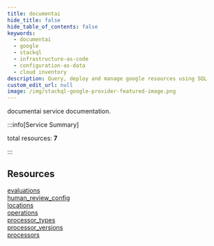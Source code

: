 ```yaml
---
title: documentai
hide_title: false
hide_table_of_contents: false
keywords:
  - documentai
  - google
  - stackql
  - infrastructure-as-code
  - configuration-as-data
  - cloud inventory
description: Query, deploy and manage google resources using SQL
custom_edit_url: null
image: /img/stackql-google-provider-featured-image.png
---
```


documentai service documentation.

:::info[Service Summary]

total resources: __7__  

:::

## Resources
<div class="row">
<div class="providerDocColumn">
<a href="/documentai/evaluations/">evaluations</a><br />
<a href="/documentai/human_review_config/">human_review_config</a><br />
<a href="/documentai/locations/">locations</a><br />
<a href="/documentai/operations/">operations</a>
</div>
<div class="providerDocColumn">
<a href="/documentai/processor_types/">processor_types</a><br />
<a href="/documentai/processor_versions/">processor_versions</a><br />
<a href="/documentai/processors/">processors</a>
</div>
</div>